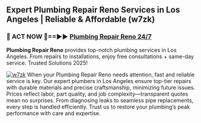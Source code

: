 ## Expert Plumbing Repair Reno Services in Los Angeles | Reliable & Affordable (w7zk)  

<h3>🚿 ACT NOW 🌟==►► <a href="https://tinyurl.com/2ne6vx2x" rel="nofollow">Plumbing Repair Reno 24/7</a></h3>

**Plumbing Repair Reno** provides top-notch plumbing services in Los Angeles. From repairs to installations, enjoy free consultations + same-day service. Trusted Solutions 2025!

[![w7zk](https://i.imgur.com/4PFF4AK.jpeg)](https://tinyurl.com/2ne6vx2x)
When your Plumbing Repair Reno needs attention, fast and reliable service is key. Our expert plumbers in Los Angeles ensure top-tier repairs with durable materials and precise craftsmanship, minimizing future issues. Prices reflect labor, part quality, and job complexity—transparent quotes mean no surprises. From diagnosing leaks to seamless pipe replacements, every step is handled efficiently. Trust us to restore your plumbing’s peak performance with care and expertise.